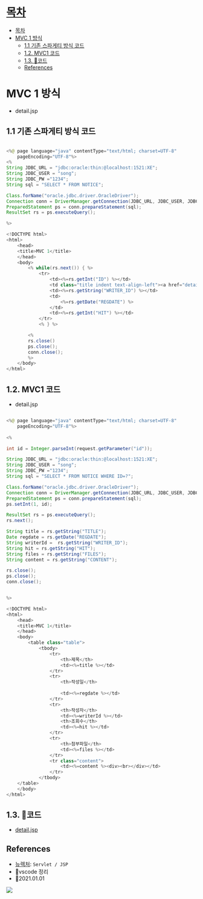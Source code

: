 # [목차](#목차)
- [목차](#목차)
- [MVC 1 방식](#mvc-1-방식)
  - [1.1 기존 스파게티 방식 코드](#11-기존-스파게티-방식-코드)
  - [1.2. MVC1 코드](#12-mvc1-코드)
  - [1.3. 📁코드](#13-코드)
  - [References](#references)


# MVC 1 방식
- detail.jsp
## 1.1 기존 스파게티 방식 코드
```java

<%@ page language="java" contentType="text/html; charset=UTF-8"
    pageEncoding="UTF-8"%>
<%
String JDBC_URL = "jdbc:oracle:thin:@localhost:1521:XE";
String JDBC_USER = "song";
String JDBC_PW ="1234";
String sql = "SELECT * FROM NOTICE";

Class.forName("oracle.jdbc.driver.OracleDriver");
Connection conn = DriverManager.getConnection(JDBC_URL, JDBC_USER, JDBC_PW);	
PreparedStatement ps = conn.prepareStatement(sql);
ResultSet rs = ps.executeQuery();

%>

<!DOCTYPE html>
<html>
    <head>
    <title>MVC 1</title>
    </head>
    <body>
        <% while(rs.next()) { %>		             
            <tr>
                <td><%=rs.getInt("ID") %></td>
                <td class="title indent text-align-left"><a href="detail.jsp?id=<%=rs.getInt("ID")%>"><%= rs.getString("TITLE") %></a></td>
                <td><%=rs.getString("WRITER_ID") %></td>
                <td>
                    <%=rs.getDate("REGDATE") %>		
                </td>
                <td><%=rs.getInt("HIT") %></td>
            </tr>
            <% } %>

        <% 
        rs.close() 
        ps.close();
        conn.close();
        %>    	
    </body>
</html>
```

## 1.2. MVC1 코드
- detail.jsp
```java

<%@ page language="java" contentType="text/html; charset=UTF-8"
    pageEncoding="UTF-8"%>
    
<%

int id = Integer.parseInt(request.getParameter("id"));

String JDBC_URL = "jdbc:oracle:thin:@localhost:1521:XE";
String JDBC_USER = "song";
String JDBC_PW ="1234";
String sql = "SELECT * FROM NOTICE WHERE ID=?";

Class.forName("oracle.jdbc.driver.OracleDriver");
Connection conn = DriverManager.getConnection(JDBC_URL, JDBC_USER, JDBC_PW);	
PreparedStatement ps = conn.prepareStatement(sql);
ps.setInt(1, id);

ResultSet rs = ps.executeQuery();
rs.next();

String title = rs.getString("TITLE");
Date regdate = rs.getDate("REGDATE");
String writerId =  rs.getString("WRITER_ID");
String hit = rs.getString("HIT");
String files = rs.getString("FILES");
String content = rs.getString("CONTENT");

rs.close();
ps.close();
conn.close();


%>

<!DOCTYPE html>
<html>
    <head>
    <title>MVC 1</title>
    </head>
    <body>
        <table class="table">
            <tbody>
                <tr>
                    <th>제목</th>
                    <td><%=title %></td>
                </tr>
                <tr>
                    <th>작성일</th>
                    
                    <td><%=regdate %></td>
                </tr>
                <tr>
                    <th>작성자</th>
                    <td><%=writerId %></td>
                    <th>조회수</th>
                    <td><%=hit %></td>
                </tr>
                <tr>
                    <th>첨부파일</th>
                    <td><%=files %></td>
                </tr>
                <tr class="content">
                    <td><%=content %><div><br></div></td>
                </tr>
            </tbody>
    </table>
    </body>
</html>
```

## 1.3. 📁코드
- [detail.jsp](prj/WebContent/admin/board/notice/detail.jsp)

## References
- [뉴렉처](https://www.youtube.com/watch?v=drCj2k50j_k&list=PLq8wAnVUcTFVOtENMsujSgtv2TOsMy8zd): `Servlet / JSP`
- 🎈vscode 정리
- 🎈2021.01.01

![](https://images.velog.io/images/withcolinsong/post/8dc5159f-5174-49f0-8cca-748d6cd38345/image.png)
